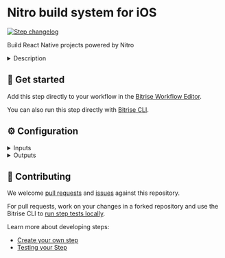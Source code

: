 # Nitro build system for iOS

[![Step changelog](https://shields.io/github/v/release/nitro-build/bitrise-step-nitro-ios?include_prereleases&label=changelog&color=blueviolet)](https://github.com/nitro-build/bitrise-step-nitro-ios/releases)

Build React Native projects powered by Nitro


<details>
<summary>Description</summary>

This step allows you to easily run the Nitro builder by providing input parameters in a friendly way

</details>

## 🧩 Get started

Add this step directly to your workflow in the [Bitrise Workflow Editor](https://devcenter.bitrise.io/steps-and-workflows/steps-and-workflows-index/).

You can also run this step directly with [Bitrise CLI](https://github.com/bitrise-io/bitrise).

## ⚙️ Configuration

<details>
<summary>Inputs</summary>

| Key | Description | Flags | Default |
| --- | --- | --- | --- |
| `root_directory` | The directory within your project, in which your code is located. Leave this field empty if your code is not located in a subdirectory |  | `./` |
| `ios_scheme` | The name of the iOS scheme |  |  |
| `ios_xcconfig_path` | The path relative to project root directory where the custom `.xcconfig` file is located |  |  |
| `version_name` | The version name for the app |  |  |
| `version_code` | The version code for the app |  |  |
| `disable_version_name_from_package_json` | By default will get the 'version' field from package.json and set the version name |  |  |
| `disable_version_code_auto_generation` | By default will generate a timestamp based number and set the version code |  |  |
| `ios_certificate_url` | The url to download and install the certificate |  |  |
| `ios_certificate_passphrase` | Certificate passphrase | sensitive |  |
| `ios_codesigning_identity` | Codesigning identity |  |  |
| `ios_provisioning_profile_urls` | A string containing a '\|' separated values where provisioning profiles are located e.g. url1\|url2\|url3 |  |  |
| `ios_provisioning_profile_specifier` | The name of the provisioning profile when using a single one |  |  |
| `ios_team_id` | Specify the Team ID you want to use for the Apple Developer Portal |  |  |
| `ios_export_method` | The export method used to generate the IPA |  | `ad-hoc` |
| `cache_provider` | Choose the provider where cache artifacts will be persisted: - `fs`: File system - `s3`: Amazon - Simple Storage Service |  | `s3` |
| `disable_cache` | When setting this option to `yes` build cache optimizations won't be performed |  | `$NITRO_DISABLE_CACHE` |
| `cache_env_var_lookup_keys` | A list of `\|` separated values with env variable keys to lookup to determine whether the build should be cached or not |  |  |
| `cache_file_lookup_paths` | A list of `\|` separated value paths (relative to the root of the repo or absolute) to lookup in order to determine whether the build should be cached or not |  |  |
| `disable_metro_cache` | Setting this field to yes will disable the React Native Metro cache feature |  | `$NITRO_DISABLE_METRO_CACHE` |
| `pre_install_command` | Run command prior to install project dependencies (e.g. `rm -rf ./some-folder`) |  |  |
| `pre_build_command` | Run command prior to start building the app (e.g. `yarn tsc && yarn test`) |  |  |
| `post_build_command` | Run command once build successfully finished (e.g. `yarn publish`) |  |  |
| `output_directory` | The path to the directory where to place all of Nitro's output files |  | `$BITRISE_DEPLOY_DIR` |
| `entry_file` | The entry file for bundle generation |  | `$ENTRY_FILE` |
| `verbose` | Enable verbose logs |  |  |
| `fail_safe` | Runing the app in this mode allows you to prevent the build to fail but you can check the status in further steps |  | `$NITRO_FAIL_SAFE` |
</details>

<details>
<summary>Outputs</summary>

| Environment Variable | Description |
| --- | --- |
| `NITRO_BUILD_STATUS` | The status of the latest build (success / failure) |
| `NITRO_OUTPUT_DIR` | The path to the directory where to place all of Nitro's output files |
| `NITRO_LOGS_PATH` | The full path to access the build log |
| `NITRO_DEPLOY_PATH` | The full path to access the build artifacts |
| `NITRO_SUMMARY_PATH` | The full path to access the build summary report |
</details>

## 🙋 Contributing

We welcome [pull requests](https://github.com/nitro-build/bitrise-step-nitro-ios/pulls) and [issues](https://github.com/nitro-build/bitrise-step-nitro-ios/issues) against this repository.

For pull requests, work on your changes in a forked repository and use the Bitrise CLI to [run step tests locally](https://devcenter.bitrise.io/bitrise-cli/run-your-first-build/).

Learn more about developing steps:

- [Create your own step](https://devcenter.bitrise.io/contributors/create-your-own-step/)
- [Testing your Step](https://devcenter.bitrise.io/contributors/testing-and-versioning-your-steps/)
